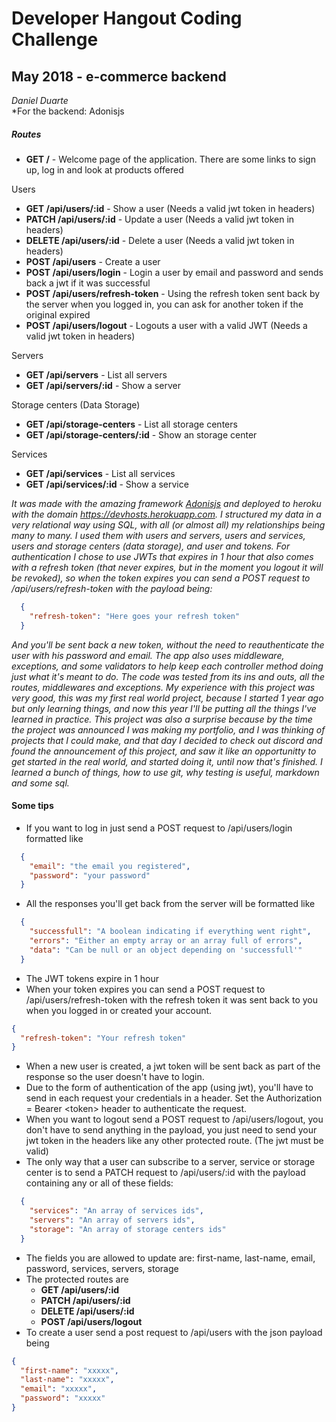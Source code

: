 # Developer Hangout Coding Challenge
## May 2018 - e-commerce backend

*Daniel Duarte* </br>
*For the backend: Adonisjs </br>

##### Routes
- **GET /**  - Welcome page of the application. There are some links to sign up, log in and look at products offered

Users
- **GET /api/users/:id** - Show a user (Needs a valid jwt token in headers)
- **PATCH /api/users/:id** - Update a user (Needs a valid jwt token in headers)
- **DELETE /api/users/:id** - Delete a user (Needs a valid jwt token in headers)
- **POST /api/users** - Create a user
- **POST /api/users/login** - Login a user by email and password and sends back a jwt if it was successful
- **POST /api/users/refresh-token** - Using the refresh token sent back by the server when you logged in, you can ask for another token if the original expired
- **POST /api/users/logout** - Logouts a user with a valid JWT (Needs a valid jwt token in headers)

Servers
- **GET /api/servers** - List all servers
- **GET /api/servers/:id** - Show a server

Storage centers (Data Storage)
- **GET /api/storage-centers** - List all storage centers
- **GET /api/storage-centers/:id** - Show an storage center

Services
- **GET /api/services** - List all services
- **GET /api/services/:id** - Show a service

*It was made with the amazing framework [Adonisjs](https://github.com/adonisjs) and deployed to heroku with the domain <https://devhosts.herokuapp.com>. I structured my data in a very relational way using SQL, with all (or almost all) my relationships being many to many. I used them with users and servers, users and services, users and storage centers (data storage), and user and tokens. For authentication I chose to use JWTs that expires in 1 hour that also comes with a refresh token (that never expires, but in the moment you logout it will be revoked), so when the token expires you can send a POST request to /api/users/refresh-token with the payload being:*
```json
  { 
    "refresh-token": "Here goes your refresh token"
  }
```
*And you'll be sent back a new token, without the need to reauthenticate the user with his password and email. The app also uses middleware, exceptions, and some validators to help keep each controller method doing just what it's meant to do. The code was tested from its ins and outs, all the routes, middlewares and exceptions.*
*My experience with this project was very good, this was my first real world project, because I started 1 year ago but only learning things, and now this year I'll be putting all the things I've learned in practice. This project was also a surprise because by the time the project was announced I was making my portfolio, and I was thinking of projects that I could make, and that day I decided to check out discord and found the announcement of this project, and saw it like an opportunitty to get started in the real world, and started doing it, until now that's finished. I learned a bunch of things, how to use git, why testing is useful, markdown and some sql.*

#### Some tips
- If you want to log in just send a POST request to /api/users/login formatted like 
```json
  {
    "email": "the email you registered",
    "password": "your password"
  }
```
- All the responses you'll get back from the server will be formatted like 
```json
  {
    "successfull": "A boolean indicating if everything went right",
    "errors": "Either an empty array or an array full of errors",
    "data": "Can be null or an object depending on 'successfull'" 
  }
```
- The JWT tokens expire in 1 hour
- When your token expires you can send a POST request to /api/users/refresh-token with the refresh token it was sent back to you when you logged in or created your account.
```json
{
  "refresh-token": "Your refresh token"
}
```
- When a new user is created, a jwt token will be sent back as part of the response so the user doesn't have to login.
- Due to the form of authentication of the app (using jwt), you'll have to send in each request your credentials in a header. Set the Authorization = Bearer &lt;token&gt; header to authenticate the request.
- When you want to logout send a POST request to /api/users/logout, you don't have to send anything in the payload, you just need to send your jwt token in the headers like any other protected route. (The jwt must be valid)
- The only way that a user can subscribe to a server, service or storage center is to send a PATCH request to /api/users/:id with the payload containing any or all of these fields:
```json
  {
    "services": "An array of services ids",
    "servers": "An array of servers ids",
    "storage": "An array of storage centers ids"
  }
```
- The fields you are allowed to update are: first-name, last-name, email, password, services, servers, storage
- The protected routes are
  - **GET /api/users/:id**
  - **PATCH /api/users/:id**
  - **DELETE /api/users/:id**
  - **POST /api/users/logout**
- To create a user send a post request to /api/users with the json payload being
```json
{
  "first-name": "xxxxx",
  "last-name": "xxxxx",
  "email": "xxxxx",
  "password": "xxxxx"
}
```